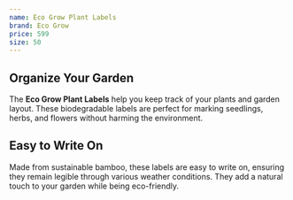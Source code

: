 ```yaml
--- 
name: Eco Grow Plant Labels
brand: Eco Grow
price: 599
size: 50
---
```


## Organize Your Garden 
 
The **Eco Grow Plant Labels** help you keep track of your plants and garden layout. These biodegradable labels are perfect for marking seedlings, herbs, and flowers without harming the environment.

## Easy to Write On  

Made from sustainable bamboo, these labels are easy to write on, ensuring they remain legible through various weather conditions. They add a natural touch to your garden while being eco-friendly.
